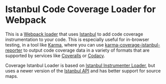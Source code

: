 Istanbul Code Coverage Loader for Webpack
==============================================

This is a [Webpack loader](https://webpack.js.org/loaders/) that uses [Istanbul](https://istanbul.js.org/) to add code coverage instrumentation to your code. This is especially useful for in-browser testing, in a tool like [Karma](https://karma-runner.github.io/3.0/index.html), where you can use [karma-coverage-istanbul-reporter](https://github.com/mattlewis92/karma-coverage-istanbul-reporter) to output code coverage data in a variety of formats that are supported by services like [Coveralls](https://coveralls.io/) or [Codacy](https://www.codacy.com/).

Coverage Istanbul Loader is based on [Istanbul Instrumenter Loader](https://github.com/webpack-contrib/istanbul-instrumenter-loader), but uses a newer version of the [Istanbul API](https://github.com/istanbuljs/istanbuljs/tree/master/packages/istanbul-lib-instrument) and has better support for source maps.
